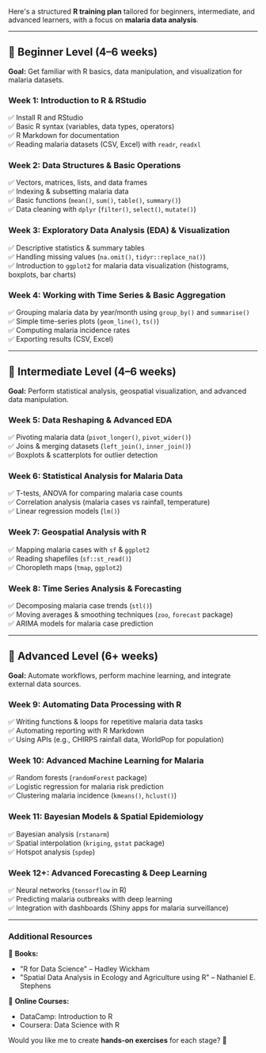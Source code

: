 Here's a structured **R training plan** tailored for beginners, intermediate, and advanced learners, with a focus on **malaria data analysis**.  

---

## **🔹 Beginner Level (4–6 weeks)**  
**Goal:** Get familiar with R basics, data manipulation, and visualization for malaria datasets.  

### **Week 1: Introduction to R & RStudio**  
✅ Install R and RStudio  
✅ Basic R syntax (variables, data types, operators)  
✅ R Markdown for documentation  
✅ Reading malaria datasets (CSV, Excel) with `readr`, `readxl`  

### **Week 2: Data Structures & Basic Operations**  
✅ Vectors, matrices, lists, and data frames  
✅ Indexing & subsetting malaria data  
✅ Basic functions (`mean()`, `sum()`, `table()`, `summary()`)  
✅ Data cleaning with `dplyr` (`filter()`, `select()`, `mutate()`)  

### **Week 3: Exploratory Data Analysis (EDA) & Visualization**  
✅ Descriptive statistics & summary tables  
✅ Handling missing values (`na.omit()`, `tidyr::replace_na()`)  
✅ Introduction to `ggplot2` for malaria data visualization (histograms, boxplots, bar charts)  

### **Week 4: Working with Time Series & Basic Aggregation**  
✅ Grouping malaria data by year/month using `group_by()` and `summarise()`  
✅ Simple time-series plots (`geom_line()`, `ts()`)  
✅ Computing malaria incidence rates  
✅ Exporting results (CSV, Excel)  

---

## **🔹 Intermediate Level (4–6 weeks)**  
**Goal:** Perform statistical analysis, geospatial visualization, and advanced data manipulation.  

### **Week 5: Data Reshaping & Advanced EDA**  
✅ Pivoting malaria data (`pivot_longer()`, `pivot_wider()`)  
✅ Joins & merging datasets (`left_join()`, `inner_join()`)  
✅ Boxplots & scatterplots for outlier detection  

### **Week 6: Statistical Analysis for Malaria Data**  
✅ T-tests, ANOVA for comparing malaria case counts  
✅ Correlation analysis (malaria cases vs rainfall, temperature)  
✅ Linear regression models (`lm()`)  

### **Week 7: Geospatial Analysis with R**  
✅ Mapping malaria cases with `sf` & `ggplot2`  
✅ Reading shapefiles (`sf::st_read()`)  
✅ Choropleth maps (`tmap`, `ggplot2`)  

### **Week 8: Time Series Analysis & Forecasting**  
✅ Decomposing malaria case trends (`stl()`)  
✅ Moving averages & smoothing techniques (`zoo`, `forecast` package)  
✅ ARIMA models for malaria case prediction  

---

## **🔹 Advanced Level (6+ weeks)**  
**Goal:** Automate workflows, perform machine learning, and integrate external data sources.  

### **Week 9: Automating Data Processing with R**  
✅ Writing functions & loops for repetitive malaria data tasks  
✅ Automating reporting with R Markdown  
✅ Using APIs (e.g., CHIRPS rainfall data, WorldPop for population)  

### **Week 10: Advanced Machine Learning for Malaria**  
✅ Random forests (`randomForest` package)  
✅ Logistic regression for malaria risk prediction  
✅ Clustering malaria incidence (`kmeans()`, `hclust()`)  

### **Week 11: Bayesian Models & Spatial Epidemiology**  
✅ Bayesian analysis (`rstanarm`)  
✅ Spatial interpolation (`kriging`, `gstat` package)  
✅ Hotspot analysis (`spdep`)  

### **Week 12+: Advanced Forecasting & Deep Learning**  
✅ Neural networks (`tensorflow` in R)  
✅ Predicting malaria outbreaks with deep learning  
✅ Integration with dashboards (Shiny apps for malaria surveillance)  

---

### **Additional Resources**  
📌 **Books:**  
- "R for Data Science" – Hadley Wickham  
- "Spatial Data Analysis in Ecology and Agriculture using R" – Nathaniel E. Stephens  

📌 **Online Courses:**  
- DataCamp: Introduction to R  
- Coursera: Data Science with R  

Would you like me to create **hands-on exercises** for each stage? 🚀
